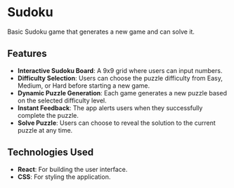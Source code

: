 # Sudoku
Basic Sudoku game that generates a new game and can solve it.

## Features

- **Interactive Sudoku Board**: A 9x9 grid where users can input numbers.
- **Difficulty Selection**: Users can choose the puzzle difficulty from Easy, Medium, or Hard before starting a new game.
- **Dynamic Puzzle Generation**: Each game generates a new puzzle based on the selected difficulty level.
- **Instant Feedback**: The app alerts users when they successfully complete the puzzle.
- **Solve Puzzle**: Users can choose to reveal the solution to the current puzzle at any time.

## Technologies Used

- **React**: For building the user interface.
- **CSS**: For styling the application.
